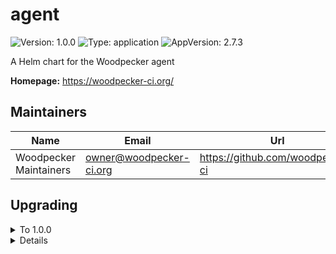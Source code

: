 # agent

![Version: 1.0.0](https://img.shields.io/badge/Version-1.0.0-informational?style=flat-square) ![Type: application](https://img.shields.io/badge/Type-application-informational?style=flat-square) ![AppVersion: 2.7.3](https://img.shields.io/badge/AppVersion-2.7.3-informational?style=flat-square)

A Helm chart for the Woodpecker agent

**Homepage:** <https://woodpecker-ci.org/>

## Maintainers

| Name                   | Email                     | Url                                |
| ---------------------- | ------------------------- | ---------------------------------- |
| Woodpecker Maintainers | <owner@woodpecker-ci.org> | <https://github.com/woodpecker-ci> |

## Upgrading

<details>

<summary>To 1.0.0</summary>

- If you have injected/defined the env var `WOODPECKER_AGENT_SECRET` manually, you need to decide whether you want to continue doing so (if yes, set `mapAgentSecret: false`) or if you want to make use of the new `mapAgentSecret: true` option (new default). This option maps an existing k8s secret in the same namespace into the statefulset.

</details>

<details>

## Values

### NetworkPolicy

| Key                            | Type   | Default                                                                                                                                      | Description                                                                       |
| ------------------------------ | ------ | -------------------------------------------------------------------------------------------------------------------------------------------- | --------------------------------------------------------------------------------- |
| networkPolicy.egress.apiserver | object | `{"ports":[{"port":6443,"protocol":"TCP"}],"to":[{"ipBlock":{"cidr":"10.43.0.1/32"}}]}`                                                      | rule to access Kubernetes APIServer                                               |
| networkPolicy.egress.dns       | list   | `[{"namespaceSelector":{"matchLabels":{"kubernetes.io/metadata.name":"kube-system"}},"podSelector":{"matchLabels":{"k8s-app":"kube-dns"}}}]` | rule to access DNS                                                                |
| networkPolicy.egress.enabled   | bool   | `true`                                                                                                                                       | activate egress no networkpolicy                                                  |
| networkPolicy.egress.extra     | list   | `[]`                                                                                                                                         | rule to access additional PS: you should not use (the job it-self are other pods) |
| networkPolicy.egress.server    | object | `{"ports":[{"port":9000,"protocol":"TCP"}],"to":[{"podSelector":{"matchLabels":{"app.kubernetes.io/name":"server"}}}]}`                      | rule to access woodpecker-agent                                                   |
| networkPolicy.enabled          | bool   | `false`                                                                                                                                      | deploy networkpolicy                                                              |
| networkPolicy.ingress.http     | list   | `[]`                                                                                                                                         | allow to http ports normaly not needed                                            |

### Other Values

| Key                                         | Type   | Default                           | Description                                                                                                                                                                                                                                                                                                                              |
| ------------------------------------------- | ------ | --------------------------------- | ---------------------------------------------------------------------------------------------------------------------------------------------------------------------------------------------------------------------------------------------------------------------------------------------------------------------------------------- |
| affinity                                    | object | `{}`                              | Specifies the affinity                                                                                                                                                                                                                                                                                                                   |
| args                                        | list   | `[]`                              | Defines a custom args to start the container                                                                                                                                                                                                                                                                                             |
| command                                     | list   | `[]`                              | Defines a custom command to start the container                                                                                                                                                                                                                                                                                          |
| dnsConfig                                   | object | `{}`                              | Overrides the default DNS configuration                                                                                                                                                                                                                                                                                                  |
| env.WOODPECKER_BACKEND                      | string | `"kubernetes"`                    |                                                                                                                                                                                                                                                                                                                                          |
| env.WOODPECKER_BACKEND_K8S_NAMESPACE        | string | `"woodpecker"`                    |                                                                                                                                                                                                                                                                                                                                          |
| env.WOODPECKER_BACKEND_K8S_POD_ANNOTATIONS  | string | `""`                              |                                                                                                                                                                                                                                                                                                                                          |
| env.WOODPECKER_BACKEND_K8S_POD_LABELS       | string | `""`                              |                                                                                                                                                                                                                                                                                                                                          |
| env.WOODPECKER_BACKEND_K8S_STORAGE_CLASS    | string | `""`                              |                                                                                                                                                                                                                                                                                                                                          |
| env.WOODPECKER_BACKEND_K8S_STORAGE_RWX      | bool   | `true`                            |                                                                                                                                                                                                                                                                                                                                          |
| env.WOODPECKER_BACKEND_K8S_VOLUME_SIZE      | string | `"10G"`                           |                                                                                                                                                                                                                                                                                                                                          |
| env.WOODPECKER_CONNECT_RETRY_COUNT          | string | `"1"`                             |                                                                                                                                                                                                                                                                                                                                          |
| env.WOODPECKER_SERVER                       | string | `"woodpecker-server:9000"`        | Add the environment variables for the agent component                                                                                                                                                                                                                                                                                    |
| extraSecretNamesForEnvFrom                  | list   | `[]`                              | Add extra secret that is contains environment variables                                                                                                                                                                                                                                                                                  |
| extraVolumeMounts                           | list   | `[]`                              | Additional volumes that will be attached to the agent container                                                                                                                                                                                                                                                                          |
| extraVolumes                                | list   | `[]`                              | Additional volumes that can be mounted in containers                                                                                                                                                                                                                                                                                     |
| fullnameOverride                            | string | `""`                              | Overrides the full name of the chart of the agent component                                                                                                                                                                                                                                                                              |
| image.pullPolicy                            | string | `"IfNotPresent"`                  | The pull policy for the image                                                                                                                                                                                                                                                                                                            |
| image.registry                              | string | `"docker.io"`                     | The image registry                                                                                                                                                                                                                                                                                                                       |
| image.repository                            | string | `"woodpeckerci/woodpecker-agent"` | The image repository                                                                                                                                                                                                                                                                                                                     |
| image.tag                                   | string | `""`                              | Overrides the image tag whose default is the chart appVersion.                                                                                                                                                                                                                                                                           |
| imagePullSecrets                            | list   | `[]`                              | The image pull secrets                                                                                                                                                                                                                                                                                                                   |
| initContainers                              | list   | `[]`                              | Add additional init containers to the pod (evaluated as a template)                                                                                                                                                                                                                                                                      |
| mapAgentSecret                              | bool   | `true`                            |                                                                                                                                                                                                                                                                                                                                          |
| nameOverride                                | string | `""`                              | Overrides the name of the chart of the agent component                                                                                                                                                                                                                                                                                   |
| nodeSelector                                | object | `{}`                              | Specifies the labels of the nodes that the agent component must be running                                                                                                                                                                                                                                                               |
| persistence.accessModes                     | list   | `["ReadWriteOnce"]`               | Defines the access mode of the persistent volume                                                                                                                                                                                                                                                                                         |
| persistence.enabled                         | bool   | `true`                            | Enable the creation of the persistent volume                                                                                                                                                                                                                                                                                             |
| persistence.existingClaim                   | string | `nil`                             | Defines an existing claim to use                                                                                                                                                                                                                                                                                                         |
| persistence.mountPath                       | string | `"/etc/woodpecker"`               | Defines the path where the volume should be mounted                                                                                                                                                                                                                                                                                      |
| persistence.size                            | string | `"1Gi"`                           | Defines the size of the persistent volume                                                                                                                                                                                                                                                                                                |
| persistence.storageClass                    | string | `""`                              | Defines the storageClass of the persistent volume                                                                                                                                                                                                                                                                                        |
| podAnnotations                              | object | `{}`                              | Add pod annotations for the agent component                                                                                                                                                                                                                                                                                              |
| podSecurityContext                          | object | `{}`                              | Add pod security context                                                                                                                                                                                                                                                                                                                 |
| replicaCount                                | int    | `2`                               | The number of replicas for the deployment                                                                                                                                                                                                                                                                                                |
| resources                                   | object | `{}`                              | Specifies the resources for the agent component                                                                                                                                                                                                                                                                                          |
| secrets                                     | list   | `[]`                              | Create an agent secret                                                                                                                                                                                                                                                                                                                   |
| securityContext                             | object | `{}`                              | Add security context                                                                                                                                                                                                                                                                                                                     |
| serviceAccount.annotations                  | object | `{}`                              | Annotations to add to the service account                                                                                                                                                                                                                                                                                                |
| serviceAccount.create                       | bool   | `true`                            | Specifies whether a service account should be created (also see RBAC subsection)                                                                                                                                                                                                                                                         |
| serviceAccount.name                         | string | `""`                              | The name of the service account to use. If not set and create is true, a name is generated using the fullname template                                                                                                                                                                                                                   |
| serviceAccount.rbac.create                  | bool   | `true`                            | If your cluster has RBAC enabled and you're using the Kubernetes agent- backend you'll need this. (this is true for almost all production clusters) only change this if you have a non CNCF compliant cluster, missing the RBAC endpoints the Role and RoleBinding are only created if serviceAccount.create is also true                |
| serviceAccount.rbac.role.annotations        | object | `{}`                              |                                                                                                                                                                                                                                                                                                                                          |
| serviceAccount.rbac.role.labels             | object | `{}`                              |                                                                                                                                                                                                                                                                                                                                          |
| serviceAccount.rbac.roleBinding.annotations | object | `{}`                              |                                                                                                                                                                                                                                                                                                                                          |
| serviceAccount.rbac.roleBinding.labels      | object | `{}`                              |                                                                                                                                                                                                                                                                                                                                          |
| tolerations                                 | list   | `[]`                              | Specifies the tolerations                                                                                                                                                                                                                                                                                                                |
| topologySpreadConstraints                   | list   | `[]`                              | Using topology spread constraints, you can ensure that there is at least one agent pod for each topology zone, e.g. one per arch for multi-architecture clusters or one for each region for geographically distributed cloud-hosted clusters. Ref: <https://kubernetes.io/docs/concepts/workloads/pods/pod-topology-spread-constraints/> |
